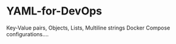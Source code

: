 # YAML-for-DevOps
Key-Value pairs, Objects, Lists, Multiline strings Docker Compose configurations....
